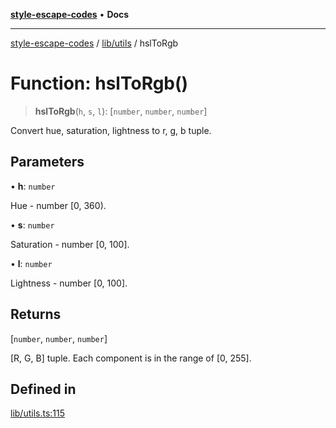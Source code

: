 [**style-escape-codes**](../../../README.md) • **Docs**

***

[style-escape-codes](../../../modules.md) / [lib/utils](../README.md) / hslToRgb

# Function: hslToRgb()

> **hslToRgb**(`h`, `s`, `l`): [`number`, `number`, `number`]

Convert hue, saturation, lightness to r, g, b tuple.

## Parameters

• **h**: `number`

Hue - number [0, 360).

• **s**: `number`

Saturation - number [0, 100].

• **l**: `number`

Lightness - number [0, 100].

## Returns

[`number`, `number`, `number`]

[R, G, B] tuple. Each component is in the range of [0, 255].

## Defined in

[lib/utils.ts:115](https://github.com/mastermind-0xff/style-escape-codes/blob/d24be47348dc917721cee407992c80d82d402371/src/lib/utils.ts#L115)
